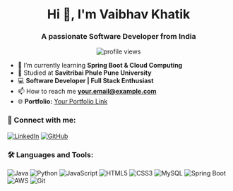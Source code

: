 <h1 align="center">Hi 👋, I'm Vaibhav Khatik</h1>
<h3 align="center">A passionate Software Developer from India</h3>

<p align="center">
  <img src="https://komarev.com/ghpvc/?username=vaibhavkhatik&label=Profile%20views&color=0e75b6&style=flat" alt="profile views" />
</p>

- 🌱 I’m currently learning **Spring Boot & Cloud Computing**  
- 🏢 Studied at **Savitribai Phule Pune University**  
- 💻 **Software Developer | Full Stack Enthusiast**  
- 📫 How to reach me **your.email@example.com**  
- 🌐 **Portfolio:** [Your Portfolio Link](#)  

### 📡 Connect with me:
<p align="left">
  <a href="https://linkedin.com/in/vaibhav-khatik" target="blank"><img align="center" src="https://img.icons8.com/color/48/000000/linkedin.png" alt="LinkedIn"/></a>
  <a href="https://github.com/vaibhavkhatik" target="blank"><img align="center" src="https://img.icons8.com/ios-glyphs/48/000000/github.png" alt="GitHub"/></a>
</p>

### 🛠️ Languages and Tools:
<p align="left">
  <img src="https://img.icons8.com/color/48/000000/java-coffee-cup-logo.png" alt="Java"/>
  <img src="https://img.icons8.com/color/48/000000/python.png" alt="Python"/>
  <img src="https://img.icons8.com/color/48/000000/javascript.png" alt="JavaScript"/>
  <img src="https://img.icons8.com/color/48/000000/html-5.png" alt="HTML5"/>
  <img src="https://img.icons8.com/color/48/000000/css3.png" alt="CSS3"/>
  <img src="https://img.icons8.com/fluency/48/000000/mysql-logo.png" alt="MySQL"/>
  <img src="https://img.icons8.com/color/48/000000/spring-logo.png" alt="Spring Boot"/>
  <img src="https://img.icons8.com/color/48/000000/aws.png" alt="AWS"/>
  <img src="https://img.icons8.com/color/48/000000/git.png" alt="Git"/>
</p>
